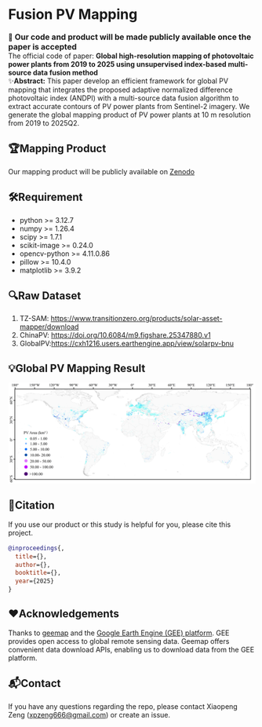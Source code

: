 # Fusion PV Mapping
📢 <font size=3>**Our code and product will be made publicly available once the paper is accepted**</font>  
The official code of paper: **Global high-resolution mapping of photovoltaic power plants from 2019 to 2025 using unsupervised index-based multi-source data fusion method**  
✨**Abstract:** This paper develop an efficient framework for global PV mapping that integrates the proposed adaptive normalized difference photovoltaic index
(ANDPI) with a multi-source data fusion algorithm to extract accurate contours of PV power plants from Sentinel-2 imagery. We generate the global mapping product of PV power plants at 10 m resolution from 2019 to 2025Q2.

## 🏆Mapping Product
Our mapping product will be publicly available on [Zenodo]()

## 🛠️Requirement
* python >= 3.12.7
* numpy >= 1.26.4
* scipy >= 1.7.1
* scikit-image >= 0.24.0
* opencv-python >= 4.11.0.86
* pillow >= 10.4.0
* matplotlib >= 3.9.2

## 🔍Raw Dataset
1. TZ-SAM: https://www.transitionzero.org/products/solar-asset-mapper/download
2. ChinaPV: https://doi.org/10.6084/m9.figshare.25347880.v1
3. GlobalPV:https://cxh1216.users.earthengine.app/view/solarpv-bnu
## 💡Global PV Mapping Result
![image](assets/mapping_2025.png)

## 📜Citation
If you use our product or this study is helpful for you, please cite this project.
```bibtex
@inproceedings{,
  title={},
  author={},
  booktitle={},
  year={2025}
}
```
## ❤️Acknowledgements
Thanks to [geemap](https://geemap.org/) and the [Google Earth Engine (GEE) platform](https://earthengine.google.com/). 
GEE provides open access to global remote sensing data. Geemap offers convenient data download APIs, enabling us to download data from the GEE platform.

## 📬Contact
If you have any questions regarding the repo, please contact Xiaopeng Zeng (xpzeng666@gmail.com) or create an issue.

